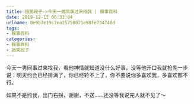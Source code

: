 ```yaml
---
title: 搞笑段子->今天一男同事过来找我 | 糗事百科
date: 2019-12-15 06:33:04
urlname: 0e9b7e19c7ea15758071e98fe734740d
tags: 
- 糗事百科
categories:
- 糗事百科
- 搞笑段子
---
```

今天一男同事过来找我，看他神情就知道没什么好事，没等他开口我就抢先一步说：明天约会已经排满了，你已经轮不上了，你不要说你多喜欢我，多喜欢都不行。

如果不是约我，出门右拐，谢谢，不送……还没等我说完人就不见了～


